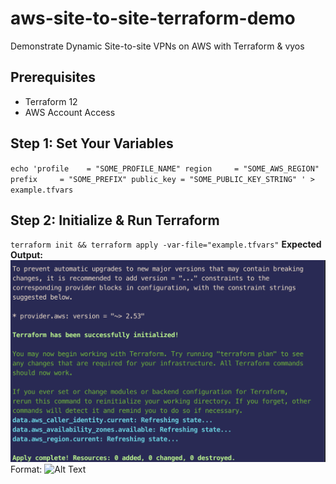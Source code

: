 # aws-site-to-site-terraform-demo
Demonstrate Dynamic Site-to-site VPNs on AWS with Terraform &amp; vyos
## Prerequisites
- Terraform 12
- AWS Account Access

## Step 1: Set Your Variables
`echo 'profile    = "SOME_PROFILE_NAME"
region     = "SOME_AWS_REGION"
prefix     = "SOME_PREFIX"
public_key = "SOME_PUBLIC_KEY_STRING"
' > example.tfvars`

## Step 2: Initialize & Run Terraform
`terraform init && terraform apply -var-file="example.tfvars"`
**Expected Output:** ![Step 2](/images/step2.png)
Format: ![Alt Text](url)
